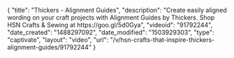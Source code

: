 {
    "title": "Thickers - Alignment Guides",
    "description": "Create easily aligned wording on your craft projects with Alignment Guides by Thickers. Shop HSN Crafts & Sewing at https:\/\/goo.gl\/5d0Gya",
    "videoid": "91792244",
    "date_created": "1488297092",
    "date_modified": "1503929303",
    "type": "captivate",
    "layout": "video",
    "url": "\/v\/hsn-crafts-that-inspire-thickers-alignment-guides\/91792244"
}